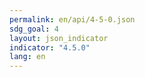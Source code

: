 ```yaml
---
permalink: en/api/4-5-0.json
sdg_goal: 4
layout: json_indicator
indicator: "4.5.0"
lang: en
---
```

